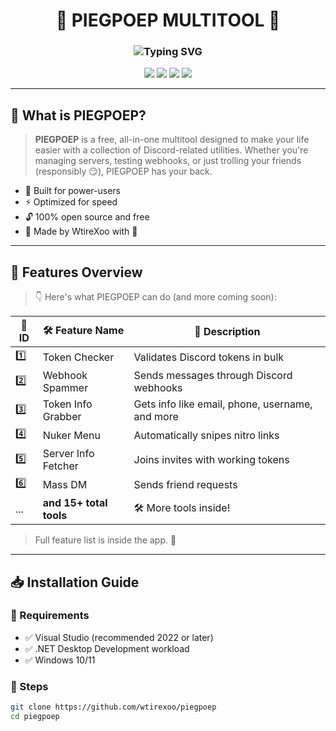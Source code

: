 <h1 align="center">
  🔧 PIEGPOEP MULTITOOL 🔧
</h1>

<h3 align="center">
  <img src="https://readme-typing-svg.demolab.com?font=Fira+Code&duration=2500&pause=1000&color=F797FF&center=true&vCenter=true&width=600&lines=The+Ultimate+Discord+Multitool;Created+by+WtireXoo;Free,+Fast,+Powerful;C%23+Project+With+15%2B+Tools" alt="Typing SVG" />
</h3>

<p align="center">
  <img src="https://img.shields.io/badge/Language-C%23-239120?style=for-the-badge&logo=csharp&logoColor=white" />
  <img src="https://img.shields.io/badge/Made%20with-Visual%20Studio-purple?style=for-the-badge&logo=visualstudio" />
  <img src="https://img.shields.io/badge/Status-Active-success?style=for-the-badge" />
  <img src="https://img.shields.io/github/stars/wtirexoo/piegpoep?style=for-the-badge&label=Stars" />
</p>

---

## 🚀 What is PIEGPOEP?

> **PIEGPOEP** is a free, all-in-one multitool designed to make your life easier with a collection of Discord-related utilities. Whether you're managing servers, testing webhooks, or just trolling your friends (responsibly 😏), PIEGPOEP has your back.

- 💼 Built for power-users
- ⚡ Optimized for speed
- 🔓 100% open source and free
- 🔧 Made by WtireXoo with 💜

---

## 🧰 Features Overview

> 👇 Here's what PIEGPOEP can do (and more coming soon):

| 🔢 ID | 🛠️ Feature Name       | 💬 Description                                  |
|------|------------------------|--------------------------------------------------|
| 1️⃣  | Token Checker          | Validates Discord tokens in bulk               |
| 2️⃣  | Webhook Spammer        | Sends messages through Discord webhooks        |
| 3️⃣  | Token Info Grabber     | Gets info like email, phone, username, and more|
| 4️⃣  | Nuker Menu             | Automatically snipes nitro links               |
| 5️⃣  | Server Info Fetcher    | Joins invites with working tokens              |
| 6️⃣  | Mass DM                | Sends friend requests                          |
| ...  | **and 15+ total tools**| 🛠️ More tools inside!                          |

> Full feature list is inside the app. 🎉

---

## 📥 Installation Guide

### 🧱 Requirements

- ✅ Visual Studio (recommended 2022 or later)
- ✅ .NET Desktop Development workload
- ✅ Windows 10/11

### 🔧 Steps

```bash
git clone https://github.com/wtirexoo/piegpoep
cd piegpoep
